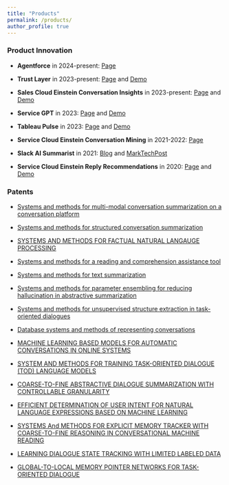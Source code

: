 ```yaml
---
title: "Products"
permalink: /products/
author_profile: true
---
```


### Product Innovation

- **Agentforce** in 2024-present: [Page](https://www.salesforce.com/agentforce/)

- **Trust Layer** in 2023-present: [Page](https://www.salesforce.com/products/secure-ai/) and [Demo](https://www.youtube.com/watch?v=JYWBnPEtkoc)

- **Sales Cloud Einstein Conversation Insights** in 2023-present: [Page](https://www.salesforce.com/products/sales-conversation-intelligence/) and [Demo](https://www.youtube.com/watch?v=4QlLTlM9of8)

- **Service GPT** in 2023: [Page](https://www.salesforce.com/news/stories/sales-gpt-service-gpt-ga/) and [Demo](https://www.youtube.com/watch?v=ZMw3Ts69Rg8)

- **Tableau Pulse** in 2023: [Page](https://www.tableau.com/products/tableau-pulse) and [Demo](https://www.tableau.com/products/tableau-pulse#content-539527)

- **Service Cloud Einstein Conversation Mining** in 2021-2022: [Page](https://help.salesforce.com/s/articleView?id=release-notes.rn_einstein_conversation_mining.htm&release=246&type=5)

- **Slack AI Summarist** in 2021: [Blog](https://blog.salesforceairesearch.com/ai-summarist-slack-productivity/) and [MarkTechPost](https://www.marktechpost.com/2022/12/11/salesforce-presents-ai-summarist-a-conversational-ai-tool-that-helps-user-manage-their-information-consumption-as-per-their-work-preferences/)

- **Service Cloud Einstein Reply Recommendations** in 2020: [Page](https://help.salesforce.com/s/articleView?id=sf.reply_rec_intro.htm&type=5) and [Demo](https://www.google.com/search?q=Service+Cloud+Einstein+Reply+Recommendations+demo&oq=Service+Cloud+Einstein+Reply+Recommendations+demo&gs_lcrp=EgZjaHJvbWUyBggAEEUYOTIHCAEQIRigATIGCAIQIRgV0gEIMTA0OWowajeoAgCwAgA&sourceid=chrome&ie=UTF-8#fpstate=ive&vld=cid:607c5faa,vid:jIg1KWtHg4M,st:0)


### Patents
- [Systems and methods for multi-modal conversation summarization on a conversation platform](https://patents.google.com/patent/US20240160837A1/en)

- [Systems and methods for structured conversation summarization](https://patentimages.storage.googleapis.com/04/bf/5f/1f2812fbcc2e5c/US20240242022A1.pdf)

- [SYSTEMS AND METHODS FOR FACTUAL NATURAL LANGAUGE PROCESSING](https://www.freepatentsonline.com/y2024/0394539.html)

- [Systems and methods for a reading and comprehension assistance tool](https://patents.google.com/patent/US20240095464A1/en)

- [Systems and methods for text summarization](https://patents.google.com/patent/US20230419017A1/en)

- [Systems and methods for parameter ensembling for reducing hallucination in abstractive summarization](https://patents.google.com/patent/US20230376677A1/en)

- [Systems and methods for unsupervised structure extraction in task-oriented dialogues](https://scholar.google.com.hk/citations?view_op=view_citation&hl=en&user=1G4GV2EAAAAJ&sortby=pubdate&citation_for_view=1G4GV2EAAAAJ:70eg2SAEIzsC)

- [Database systems and methods of representing conversations](https://scholar.google.com.hk/citations?view_op=view_citation&hl=en&user=1G4GV2EAAAAJ&sortby=pubdate&citation_for_view=1G4GV2EAAAAJ:lSLTfruPkqcC)

- [MACHINE LEARNING BASED MODELS FOR AUTOMATIC CONVERSATIONS IN ONLINE SYSTEMS](https://patentimages.storage.googleapis.com/32/f8/9a/714913e25365a4/US20220293094A1.pdf)

- [SYSTEM AND METHODS FOR TRAINING TASK-ORIENTED DIALOGUE (TOD) LANGUAGE MODELS](https://patentimages.storage.googleapis.com/dc/ad/07/3b503213fb9ef2/US20220139384A1.pdf)

- [COARSE-TO-FINE ABSTRACTIVE DIALOGUE SUMMARIZATION WITH CONTROLLABLE GRANULARITY](https://patentimages.storage.googleapis.com/17/48/ec/ed61841d3c1bf8/US20220108086A1.pdf)

- [EFFICIENT DETERMINATION OF USER INTENT FOR NATURAL LANGUAGE EXPRESSIONS BASED ON MACHINE LEARNING](https://patentimages.storage.googleapis.com/48/74/a7/853498392ac6ef/US11544470.pdf)

- [SYSTEMS And METHODS FOR EXPLICIT MEMORY TRACKER WITH COARSE-TO-FINE REASONING IN CONVERSATIONAL MACHINE READING](https://patentimages.storage.googleapis.com/56/26/1f/ce71792d6b4f55/US11640505.pdf)

- [LEARNING DIALOGUE STATE TRACKING WITH LIMITED LABELED DATA](https://patentimages.storage.googleapis.com/a0/23/99/e39150b52e1d5b/US11599730.pdf)

- [GLOBAL-TO-LOCAL MEMORY POINTER NETWORKS FOR TASK-ORIENTED DIALOGUE](https://patentscope.wipo.int/search/en/detail.jsf?docId=WO2020069020)